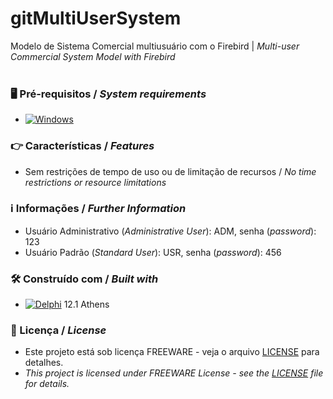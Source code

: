 # gitMultiUserSystem
 
Modelo de Sistema Comercial multiusuário com o Firebird | *Multi-user Commercial System Model with Firebird*
<br/>
<br/>
### 🖥️ Pré-requisitos / *System requirements*
*  [![Windows](https://img.shields.io/badge/Windows-0078D6?style=for-the-badge&logo=windows&logoColor=white)](https://www.microsoft.com/windows/)


### 👉 Características / *Features*
* Sem restrições de tempo de uso ou de limitação de recursos / *No time restrictions or resource limitations*


### ℹ️ Informações / *Further Information*
* Usuário Administrativo (*Administrative User*): ADM, senha (*password*): 123
* Usuário Padrão (*Standard User*): USR, senha (*password*): 456

### 🛠️ Construído com / *Built with*
* [![Delphi](https://img.shields.io/badge/-Delphi-E62431?logo=delphi&logoColor=white&style=plastic)](https://www.embarcadero.com/products/delphi) 12.1 Athens


### 📄 Licença / *License*
* Este projeto está sob licença FREEWARE - veja o arquivo [LICENSE](https://github.com/laertemjr/gitMultiUserSystem/tree/main/LICENSE) para detalhes.
* *This project is licensed under FREEWARE License - see the [LICENSE](https://github.com/laertemjr/gitMultiUserSystem/tree/main/LICENSE) file for details.*

